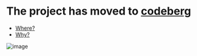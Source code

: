 # The project has moved to [codeberg](https://codeberg.org/highghlow/tasker)
- [Where?](https://codeberg.org/highghlow/tasker/)
- [Why?](https://sfconservancy.org/GiveUpGitHub/)

![image](https://github.com/user-attachments/assets/45d80320-cb3c-452b-a59d-135d294d061a)
